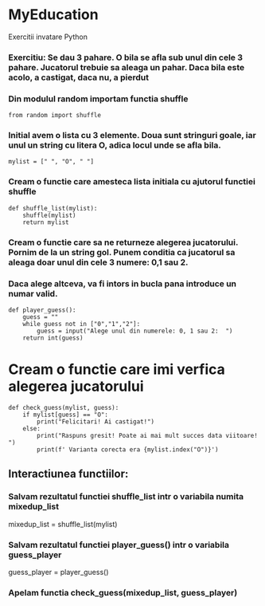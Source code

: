 # MyEducation
Exercitii invatare Python
### __Exercitiu: Se dau 3 pahare. O bila se afla sub unul din cele 3 pahare. Jucatorul trebuie sa aleaga un pahar. Daca bila este acolo, a castigat, daca nu, a pierdut__

### Din modulul random importam functia shuffle
```
from random import shuffle
```

### Initial avem o lista cu 3 elemente. Doua sunt stringuri goale, iar unul un string cu litera **O**, adica locul unde se afla bila. 

```
mylist = [" ", "O", " "]
```

### Cream o functie care amesteca lista initiala cu ajutorul functiei shuffle

```
def shuffle_list(mylist):
    shuffle(mylist)
    return mylist
```

### Cream o functie care sa ne returneze alegerea jucatorului. Pornim de la un string gol. Punem conditia ca jucatorul sa aleaga doar unul din cele 3 numere: 0,1 sau 2.
### Daca alege altceva, va fi intors in bucla pana introduce un numar valid.


```
def player_guess():
    guess = ""
    while guess not in ["0","1","2"]:
        guess = input("Alege unul din numerele: 0, 1 sau 2:  ")
    return int(guess)
```

# Cream o functie care imi verfica alegerea jucatorului

```
def check_guess(mylist, guess):
    if mylist[guess] == "O":
        print("Felicitari! Ai castigat!")
    else:
        print("Raspuns gresit! Poate ai mai mult succes data viitoare! ")
        print(f' Varianta corecta era {mylist.index("O")}')
```

## Interactiunea functiilor:

### Salvam rezultatul functiei shuffle_list intr o variabila numita mixedup_list
mixedup_list = shuffle_list(mylist)

### Salvam rezultatul functiei player_guess() intr o variabila guess_player

guess_player = player_guess()

### Apelam functia check_guess(mixedup_list, guess_player)


